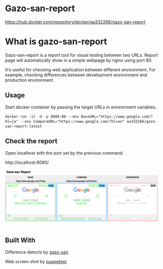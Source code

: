 # Gazo-san-report

https://hub.docker.com/repository/docker/aa332266/gazo-san-report

# What is gazo-san-report
Gazo-san-report is a report tool for visual testing between two URLs. Report page will automatically show in a simple webpage by nginx using port 80.

It's useful for checking web application between different environment. For example, checking differences between development environment and production environment.
## Usage
Start docker container by passing the target URLs in environment variables.

```
docker run -it -d -p 8080:80 --env BaseURL="https://www.google.com/?hl=ja" --env CompareURL="https://www.google.com/?hl=en" aa332266/gazo-san-report:latest
```

## Check the report
Open localhost with the port set by the previous command.

http://localhost:8080/

![report_example](docs/assets/report_example.png)

## Built With
Difference detects by [gazo-san](https://github.com/lifull-dev/Gazo-san)

Web screen shot by [puppeteer](https://github.com/puppeteer/puppeteer)